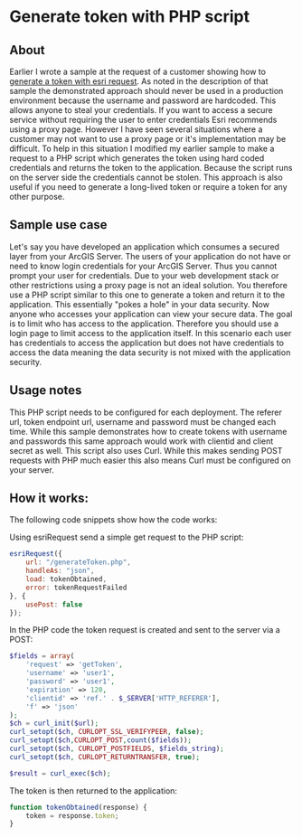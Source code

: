# Generate token with PHP script

## About
Earlier I wrote a sample at the request of a customer showing how to [generate a token with esri request](https://github.com/Esri/developer-support/blob/master/web-js/generate-long-lived-token/README.md). As noted in the description of that sample the demonstrated approach should never be used in a production environment because the username and password are hardcoded. This allows anyone to steal your credentials. If you want to access a secure service without requiring the user to enter credentials Esri recommends using a proxy page. However I have seen several situations where a customer may not want to use a proxy page or it's implementation may be difficult. To help in this situation I modified my earlier sample to make a request to a PHP script which generates the token using hard coded credentials and returns the token to the application. Because the script runs on the server side the credentials cannot be stolen. This approach is also useful if you need to generate a long-lived token or require a token for any other purpose.

## Sample use case
Let's say you have developed an application which consumes a secured layer from your ArcGIS Server. The users of your application do not have or need to know login credentials for your ArcGIS Server. Thus you cannot prompt your user for credentials. Due to your web development stack or other restrictions using a proxy page is not an ideal solution. You therefore use a PHP script similar to this one to generate a token and return it to the application. This essentially "pokes a hole" in your data security. Now anyone who accesses your application can view your secure data. The goal is to limit who has access to the application. Therefore you should use a login page to limit access to the application itself. In this scenario each user has credentials to access the application but does not have credentials to access the data meaning the data security is not mixed with the application security.

## Usage notes
This PHP script needs to be configured for each deployment. The referer url, token endpoint url, username and password must be changed each time. While this sample demonstrates how to create tokens with username and passwords this same approach would work with clientid and client secret as well. This script also uses Curl. While this makes sending POST requests with PHP much easier this also means Curl must be configured on your server.

## How it works:
The following code snippets show how the code works:

Using esriRequest send a simple get request to the PHP script:
```javascript
esriRequest({
	url: "/generateToken.php",
    handleAs: "json",
    load: tokenObtained,
    error: tokenRequestFailed
}, {
    usePost: false
});
```
In the PHP code the token request is created and sent to the server via a POST:
```php
$fields = array(
	'request' => 'getToken',
	'username' => 'user1',
	'password' => 'user1',
	'expiration' => 120,
	'clientid' => 'ref.' . $_SERVER['HTTP_REFERER'],
	'f' => 'json'
);
$ch = curl_init($url);
curl_setopt($ch, CURLOPT_SSL_VERIFYPEER, false);
curl_setopt($ch,CURLOPT_POST,count($fields));
curl_setopt($ch, CURLOPT_POSTFIELDS, $fields_string);
curl_setopt($ch, CURLOPT_RETURNTRANSFER, true);

$result = curl_exec($ch);
```
The token is then returned to the application:
```javascript
function tokenObtained(response) {
	token = response.token;
}
```
